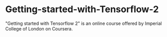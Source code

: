 # Getting-started-with-Tensorflow-2
"Getting started with Tensorflow 2" is an online course offered by Imperial College of London on Coursera.
